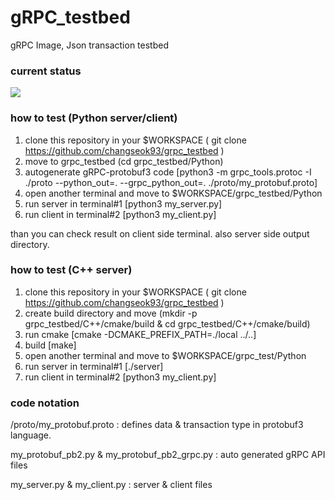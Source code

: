 # gRPC_testbed
gRPC Image, Json transaction testbed

### current status
<img src="http://changseok2.iptime.org/share/share_imgs/gRPC_testbed_v1.1.svg"></img><br>

### how to test (Python server/client)

1. clone this repository in your $WORKSPACE ( git clone https://github.com/changseok93/grpc_testbed )
2. move to grpc_testbed (cd grpc_testbed/Python)
3. autogenerate gRPC-protobuf3 code [python3 -m grpc_tools.protoc -I ./proto --python_out=. --grpc_python_out=. ./proto/my_protobuf.proto]
4. open another terminal and move to $WORKSPACE/grpc_testbed/Python
5. run server in terminal#1 [python3 my_server.py]
6. run client in terminal#2 [python3 my_client.py]

than you can check result on client side terminal. also server side output directory.

### how to test (C++ server)
1. clone this repository in your $WORKSPACE ( git clone https://github.com/changseok93/grpc_testbed ) 
2. create build directory and move (mkdir -p grpc_testbed/C++/cmake/build & cd grpc_testbed/C++/cmake/build)
3. run cmake [cmake -DCMAKE_PREFIX_PATH=./local ../..]
4. build [make]
5. open another terminal and move to $WORKSPACE/grpc_test/Python
6. run server in terminal#1 [./server]
7. run client in terminal#2 [python3 my_client.py]



### code notation
/proto/my_protobuf.proto : defines data & transaction type in protobuf3 language.

my_protobuf_pb2.py & my_protobuf_pb2_grpc.py : auto generated gRPC API files

my_server.py & my_client.py : server & client files


